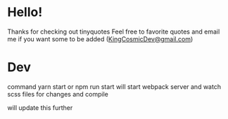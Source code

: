 
# Hello!
Thanks for checking out tinyquotes Feel free to favorite quotes and email me
if you want some to be added (KingCosmicDev@gmail.com)

# Dev
command yarn start or npm run start will start webpack server and watch scss files for changes and compile

will update this further